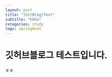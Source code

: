 ```yaml
---
layout: post
title: "[GitBlog]Test"
subtitle: "hhha"
categories: study
tags: springboot
---
```


# 깃허브블로그 테스트입니다.
 ㅎㅎ
